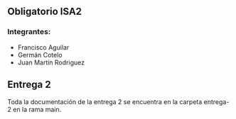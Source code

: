 ## Obligatorio ISA2

### Integrantes:
- Francisco Aguilar
- Germán Cotelo
- Juan Martín Rodriguez

## Entrega 2

Toda la documentación de la entrega 2 se encuentra en la carpeta entrega-2 en la rama main.
